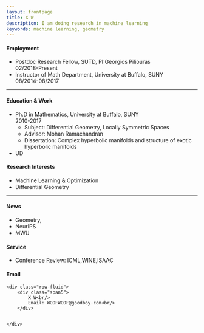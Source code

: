 ```yaml
---
layout: frontpage
title: X W
description: I am doing research in machine learning  
keywords: machine learning, geometry
---
```

<h4><a name="Employment"></a>Employment</h4>
<ul>
    <li>Postdoc Research Fellow, SUTD, PI:Georgios Piliouras<br/>
     02/2018-Present</li>
    <li>Instructor of Math Department, University at Buffalo, SUNY<br/> 
        08/2014-08/2017</li>
</ul>

---

<h4><a name="Education"></a>Education & Work</h4>
<ul>
    <li>Ph.D in Mathematics, University at Buffalo, SUNY<br/>
        2010-2017
        <ul>
            <li>Subject: Differential Geometry, Locally Symmetric Spaces</li>
            <li>Advisor: Mohan Ramachandran</li>
            <li>Dissertation: Complex hyperbolic manifolds and structure of exotic hyperbolic manifolds</li>
        </ul></li>
    <li>UD</li>
</ul>
<h4><a name="Research Interests"></a>Research Interests</h4>
<ul>
    <li>Machine Learning & Optimization</li>
    <li>Differential Geometry</li>
</ul>

---


<div class="container">
    <h4><a name="News"></a>News</h4>
    <ul>
        <li>Geometry,</li>
        <li>NeurIPS</li>
        <li>MWU</li>
    </ul>
            
   <h4><a name="Service"></a>Service</h4>
    <ul>
        <li>Conference Review: ICML,WINE,ISAAC</li>
    </ul>
   
<h4><a name="Email"></a>Email</h4>

    <div class="row-fluid">
        <div class="span5">
            X W<br/>
            Email: WOOFWOOF@goodboy.com<br/>
        </div>

       
    </div>
</div>


